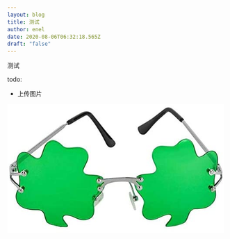 ```yaml
---
layout: blog
title: 测试
author: enel
date: 2020-08-06T06:32:18.565Z
draft: "false"
---
```

测试

todo: 

- 上传图片

![pic](img/2.jpg)
